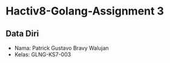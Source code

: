 # Hactiv8-Golang-Assignment 3

## Data Diri

- Nama: Patrick Gustavo Bravy Walujan
- Kelas: GLNG-KS7-003
